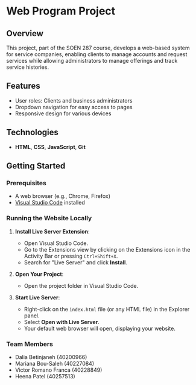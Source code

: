 # Web Program Project

## Overview

This project, part of the SOEN 287 course, develops a web-based system for service companies, enabling clients to manage accounts and request services while allowing administrators to manage offerings and track service histories.

## Features

- User roles: Clients and business administrators
- Dropdown navigation for easy access to pages
- Responsive design for various devices

## Technologies

- **HTML**, **CSS**, **JavaScript**, **Git**

## Getting Started

### Prerequisites
- A web browser (e.g., Chrome, Firefox)
- [Visual Studio Code](https://code.visualstudio.com/) installed

### Running the Website Locally
1. **Install Live Server Extension**: 
   - Open Visual Studio Code.
   - Go to the Extensions view by clicking on the Extensions icon in the Activity Bar or pressing `Ctrl+Shift+X`.
   - Search for "Live Server" and click **Install**.

2. **Open Your Project**:
   - Open the project folder in Visual Studio Code.

3. **Start Live Server**:
   - Right-click on the `index.html` file (or any HTML file) in the Explorer panel.
   - Select **Open with Live Server**. 
   - Your default web browser will open, displaying your website.

### Team Members
- Dalia Betinjaneh (40200966)
- Mariana Bou-Saleh (40227084)
- Victor Romano Franca (40228849)
- Heena Patel (40257513)





